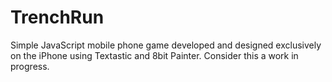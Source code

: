 # TrenchRun
Simple JavaScript mobile phone game developed and designed exclusively on the iPhone using Textastic and 8bit Painter. Consider this a work in progress. 
